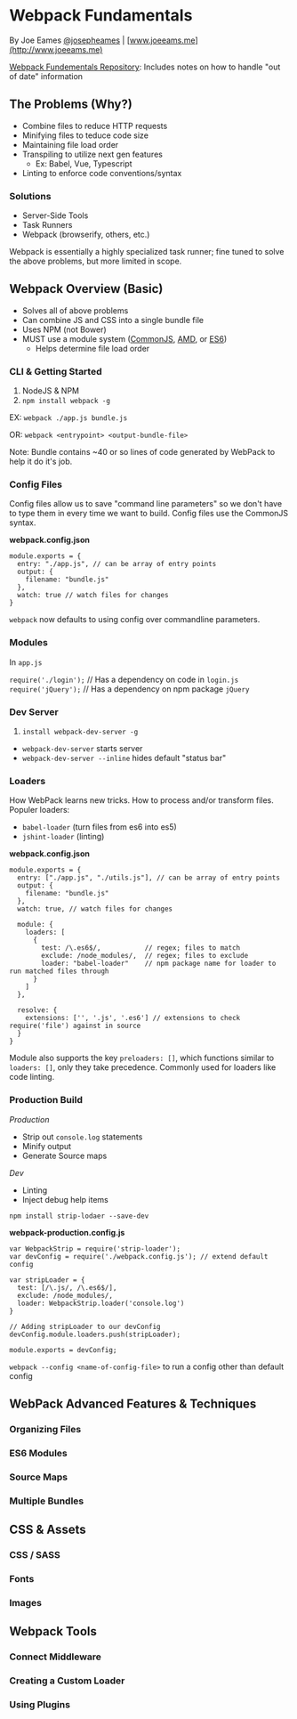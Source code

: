 # Webpack Fundamentals
By Joe Eames [@josepheames](https://twitter.com/josepheames) | [www.joeeams.me](http://www.joeeams.me)

[Webpack Fundementals Repository](https://github.com/joeeames/WebpackFundamentalsCourse): Includes notes on how to handle "out of date" information


## The Problems (Why?)

* Combine files to reduce HTTP requests
* Minifying files to teduce code size
* Maintaining file load order
* Transpiling to utilize next gen features
    - Ex: Babel, Vue, Typescript
* Linting to enforce code conventions/syntax
    
### Solutions

* Server-Side Tools
* Task Runners
* Webpack (browserify, others, etc.)

Webpack is essentially a highly specialized task runner; fine tuned to solve the above problems, but more limited in scope.


## Webpack Overview (Basic)

- Solves all of above problems
- Can combine JS and CSS into a single bundle file
- Uses NPM (not Bower)
- MUST use a module system ([CommonJS](https://webpack.github.io/docs/commonjs.html), [AMD](https://webpack.github.io/docs/amd.html), or [ES6](http://www.zsoltnagy.eu/using-es6-modules-with-webpack/))
    - Helps determine file load order

### CLI & Getting Started

1. NodeJS & NPM
2. `npm install webpack -g`

EX: 
`webpack ./app.js bundle.js`

OR:
`webpack <entrypoint> <output-bundle-file>`

Note: Bundle contains ~40 or so lines of code generated by WebPack to help it do it's job.

### Config Files

Config files allow us to save "command line parameters" so we don't have to type them in every time we want to build. Config files use the CommonJS syntax.

**webpack.config.json**
```
module.exports = {
  entry: "./app.js", // can be array of entry points
  output: {
    filename: "bundle.js"
  },
  watch: true // watch files for changes
}
```

`webpack` now defaults to using config over commandline parameters.

### Modules

In `app.js`

`require('./login');` // Has a dependency on code in `login.js`
`require('jQuery');` // Has a dependency on npm package `jQuery`

### Dev Server

1. `install webpack-dev-server -g`

- `webpack-dev-server` starts server
- `webpack-dev-server --inline` hides default "status bar"

### Loaders

How WebPack learns new tricks. How to process and/or transform files. Populer loaders:

- `babel-loader` (turn files from es6 into es5)
- `jshint-loader` (linting)

**webpack.config.json**
```
module.exports = {
  entry: ["./app.js", "./utils.js"], // can be array of entry points
  output: {
    filename: "bundle.js"
  },
  watch: true, // watch files for changes
  
  module: {
    loaders: [
      {
        test: /\.es6$/,           // regex; files to match
        exclude: /node_modules/,  // regex; files to exclude
        loader: "babel-loader"    // npm package name for loader to run matched files through
      }
    ]
  },
  
  resolve: {
    extensions: ['', '.js', '.es6'] // extensions to check require('file') against in source
  }
}
```

Module also supports the key `preloaders: []`, which functions similar to `loaders: []`, only they take precedence. Commonly used for loaders like code linting.

### Production Build

*Production*
- Strip out `console.log` statements
- Minify output
- Generate Source maps

*Dev*
- Linting
- Inject debug help items

`npm install strip-lodaer --save-dev`

**webpack-production.config.js**
```
var WebpackStrip = require('strip-loader');
var devConfig = require('./webpack.config.js'); // extend default config

var stripLoader = {
  test: [/\.js/, /\.es6$/],
  exclude: /node_modules/,
  loader: WebpackStrip.loader('console.log')
}

// Adding stripLoader to our devConfig
devConfig.module.loaders.push(stripLoader);

module.exports = devConfig;
```

`webpack --config <name-of-config-file>` to run a config other than default config


## WebPack Advanced Features & Techniques

### Organizing Files

### ES6 Modules

### Source Maps

### Multiple Bundles

## CSS & Assets

### CSS / SASS

### Fonts

### Images

## Webpack Tools

### Connect Middleware

### Creating a Custom Loader

### Using Plugins

